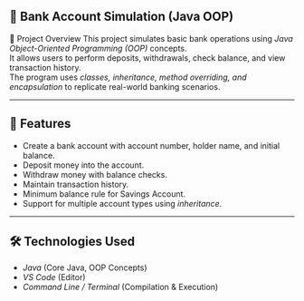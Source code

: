## 🏦 Bank Account Simulation (Java OOP)

📌 Project Overview
This project simulates basic bank operations using *Java Object-Oriented Programming (OOP)* concepts.  
It allows users to perform deposits, withdrawals, check balance, and view transaction history.  
The program uses *classes, inheritance, method overriding, and encapsulation* to replicate real-world banking scenarios.

---

## 🚀 Features
- Create a bank account with account number, holder name, and initial balance.
- Deposit money into the account.
- Withdraw money with balance checks.
- Maintain transaction history.
- Minimum balance rule for Savings Account.
- Support for multiple account types using *inheritance*.

---

## 🛠 Technologies Used
- *Java* (Core Java, OOP Concepts)
- *VS Code* (Editor)
- *Command Line / Terminal* (Compilation & Execution)
